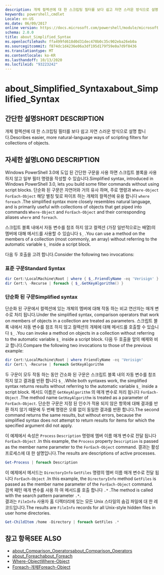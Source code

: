 ```yaml
---
description: 개체 컬렉션에 대 한 스크립팅 필터를 보다 쉽고 자연 스러운 방식으로 설명 합니다.
keywords: powershell,cmdlet
Locale: en-US
ms.date: 06/09/2017
online version: https://docs.microsoft.com/powershell/module/microsoft.powershell.core/about/about_simplified_syntax?view=powershell-5.1&WT.mc_id=ps-gethelp
schema: 2.0.0
title: about_Simplified_Syntax
ms.openlocfilehash: ffa499fd618d0d31dec470b0c35c902eba26eb0a
ms.sourcegitcommit: f874dc1d4236e06a3df195d179f59e0a7d9f8436
ms.translationtype: MT
ms.contentlocale: ko-KR
ms.lasthandoff: 10/13/2020
ms.locfileid: "93223242"
---
```

# <a name="about_simplified_syntax"></a><span data-ttu-id="87969-104">about_Simplified_Syntax</span><span class="sxs-lookup"><span data-stu-id="87969-104">about_Simplified_Syntax</span></span>

## <a name="short-description"></a><span data-ttu-id="87969-105">간단한 설명</span><span class="sxs-lookup"><span data-stu-id="87969-105">SHORT DESCRIPTION</span></span>

<span data-ttu-id="87969-106">개체 컬렉션에 대 한 스크립팅 필터를 보다 쉽고 자연 스러운 방식으로 설명 합니다.</span><span class="sxs-lookup"><span data-stu-id="87969-106">Describes easier, more natural-language ways of scripting filters for collections of objects.</span></span>

## <a name="long-description"></a><span data-ttu-id="87969-107">자세한 설명</span><span class="sxs-lookup"><span data-stu-id="87969-107">LONG DESCRIPTION</span></span>

<span data-ttu-id="87969-108">Windows PowerShell 3.0에 도입 된 간단한 구문을 사용 하면 스크립트 블록을 사용 하지 않고 일부 필터 명령을 작성할 수 있습니다.</span><span class="sxs-lookup"><span data-stu-id="87969-108">Simplified syntax, introduced in Windows PowerShell 3.0, lets you build some filter commands without using script blocks.</span></span> <span data-ttu-id="87969-109">단순화 된 구문은 자연어와 거의 유사 하며, 주로 명령과 `Where-Object` `ForEach-Object` 해당 별칭 및로 파이프 하는 개체의 컬렉션에 유용 합니다 `where` `foreach` .</span><span class="sxs-lookup"><span data-stu-id="87969-109">The simplified syntax more closely resembles natural language, and is primarily useful with collections of objects that get piped into commands `Where-Object` and `ForEach-Object` and their corresponding aliases `where` and `foreach`.</span></span>

<span data-ttu-id="87969-110">스크립트 블록 내에서 자동 변수를 참조 하지 않고 컬렉션 (가장 일반적으로는 배열)의 멤버에 대해 메서드를 사용할 수 있습니다 `$_` .</span><span class="sxs-lookup"><span data-stu-id="87969-110">You can use a method on the members of a collection (most commonly, an array) without referring to the automatic variable `$_` inside a script block.</span></span>

<span data-ttu-id="87969-111">다음 두 호출을 고려 합니다.</span><span class="sxs-lookup"><span data-stu-id="87969-111">Consider the following two invocations:</span></span>

### <a name="standard-syntax"></a><span data-ttu-id="87969-112">표준 구문</span><span class="sxs-lookup"><span data-stu-id="87969-112">Standard Syntax</span></span>

```powershell
dir Cert:\LocalMachine\Root | where { $_.FriendlyName -eq 'Verisign' }
dir Cert:\ -Recurse | foreach { $_.GetKeyAlgorithm() }
```

### <a name="simplified-syntax"></a><span data-ttu-id="87969-113">단순화 된 구문</span><span class="sxs-lookup"><span data-stu-id="87969-113">Simplified syntax</span></span>

<span data-ttu-id="87969-114">단순화 된 구문에서 컬렉션에 있는 개체의 멤버에 대해 작동 하는 비교 연산자는 매개 변수로 처리 됩니다.</span><span class="sxs-lookup"><span data-stu-id="87969-114">Under the simplified syntax, comparison operators that work on members of objects in a collection are treated as parameters.</span></span> <span data-ttu-id="87969-115">스크립트 블록 내에서 자동 변수를 참조 하지 않고 컬렉션의 개체에 대해 메서드를 호출할 수 있습니다 `$_` .</span><span class="sxs-lookup"><span data-stu-id="87969-115">You can invoke a method on objects in a collection without referring to the automatic variable `$_` inside a script block.</span></span>
<span data-ttu-id="87969-116">다음 두 호출을 앞의 예제와 비교 합니다.</span><span class="sxs-lookup"><span data-stu-id="87969-116">Compare the following two invocations to those of the previous example:</span></span>

```powershell
dir Cert:\LocalMachine\Root | where FriendlyName -eq 'Verisign'
dir Cert:\ -Recurse | foreach GetKeyAlgorithm
```

<span data-ttu-id="87969-117">두 구문이 모두 작동 하는 동안 간소화 된 구문은 스크립트 블록 내의 자동 변수를 참조 하지 않고 결과를 반환 합니다 `$_` .</span><span class="sxs-lookup"><span data-stu-id="87969-117">While both syntaxes work, the simplified syntax returns results without referring to the automatic variable `$_` inside a script block.</span></span>
<span data-ttu-id="87969-118">메서드 이름은 `GetKeyAlgorithm` 의 매개 변수로 처리 됩니다 `ForEach-Object` .</span><span class="sxs-lookup"><span data-stu-id="87969-118">The method name `GetKeyAlgorithm` is treated as a parameter of `ForEach-Object`.</span></span>
<span data-ttu-id="87969-119">단순한 구문은 지정 된 인수가 적용 되지 않은 항목에 대해 결과를 반환 하지 않기 때문에 두 번째 명령은 오류 없이 동일한 결과를 반환 합니다.</span><span class="sxs-lookup"><span data-stu-id="87969-119">The second command returns the same results, but without errors, because the simplified syntax does not attempt to return results for items for which the specified argument did not apply.</span></span>

<span data-ttu-id="87969-120">이 예제에서 속성은 `Process` `Description` 명령에 멤버 이름 매개 변수로 전달 됩니다 `ForEach-Object` .</span><span class="sxs-lookup"><span data-stu-id="87969-120">In this example, the `Process` property `Description` is passed as the member name parameter to the `ForEach-Object` command.</span></span> <span data-ttu-id="87969-121">결과는 활성 프로세스에 대 한 설명입니다.</span><span class="sxs-lookup"><span data-stu-id="87969-121">The results are descriptions of active processes.</span></span>

```powershell
Get-Process | foreach Description
```

<span data-ttu-id="87969-122">이 예제에서 메서드는 `DirectoryInfo` `GetFiles` 명령의 멤버 이름 매개 변수로 전달 됩니다 `ForEach-Object` .</span><span class="sxs-lookup"><span data-stu-id="87969-122">In this example, the `DirectoryInfo` method `GetFiles` is passed as the member name parameter of the `ForEach-Object` command.</span></span>  
<span data-ttu-id="87969-123">검색 패턴 매개 변수를 사용 하 여 메서드를 호출 합니다 `.*` .</span><span class="sxs-lookup"><span data-stu-id="87969-123">The method is called with the search pattern parameter `.*`.</span></span>  
<span data-ttu-id="87969-124">결과는 `FileInfo` 사용자 홈 디렉터리에 있는 모든 Unix 스타일의 숨김 파일에 대 한 레코드입니다.</span><span class="sxs-lookup"><span data-stu-id="87969-124">The results are `FileInfo` records for all Unix-style hidden files in user home directories.</span></span> 

```powershell
Get-ChildItem /home -Directory | foreach GetFiles .*
```

## <a name="see-also"></a><span data-ttu-id="87969-125">참고 항목</span><span class="sxs-lookup"><span data-stu-id="87969-125">SEE ALSO</span></span>

- [<span data-ttu-id="87969-126">about_Comparison_Operators</span><span class="sxs-lookup"><span data-stu-id="87969-126">about_Comparison_Operators</span></span>](about_Comparison_Operators.md)
- [<span data-ttu-id="87969-127">about_Foreach</span><span class="sxs-lookup"><span data-stu-id="87969-127">about_Foreach</span></span>](about_Foreach.md)
- [<span data-ttu-id="87969-128">Where-Object</span><span class="sxs-lookup"><span data-stu-id="87969-128">Where-Object</span></span>](xref:Microsoft.PowerShell.Core.Where-Object)
- [<span data-ttu-id="87969-129">Foreach-개체</span><span class="sxs-lookup"><span data-stu-id="87969-129">Foreach-Object</span></span>](xref:Microsoft.PowerShell.Core.ForEach-Object)
